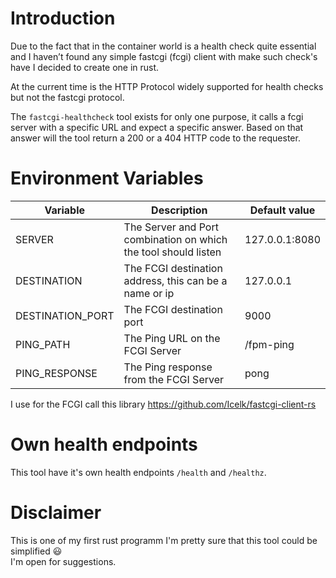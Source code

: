 # Introduction

Due to the fact that in the container world is a health check quite essential and I haven’t found any simple fastcgi (fcgi) client with make such check's have I decided to create one in rust.

At the current time is the HTTP Protocol widely supported for health checks but not the fastcgi protocol.

The `fastcgi-healthcheck` tool exists for only one purpose, it calls a fcgi server with a specific URL and expect a specific answer.
Based on that answer will the tool return a 200 or a 404 HTTP code to the requester.

# Environment Variables

|Variable         | Description      | Default value | 
|--------------|---------------------|-------------|
|SERVER           | The Server and Port combination on which the tool should listen | 127.0.0.1:8080 |
|DESTINATION      | The FCGI destination address, this can be a name or ip | 127.0.0.1 |
|DESTINATION_PORT | The FCGI destination port | 9000 |
|PING_PATH        | The Ping URL on the FCGI Server | /fpm-ping |
|PING_RESPONSE    | The Ping response from the FCGI Server | pong |

I use for the FCGI call this library https://github.com/Icelk/fastcgi-client-rs

# Own health endpoints

This tool have it's own health endpoints `/health` and `/healthz`.

# Disclaimer

This is one of my first rust programm I'm pretty sure that this tool could be simplified :smiley:  
I'm open for suggestions.
